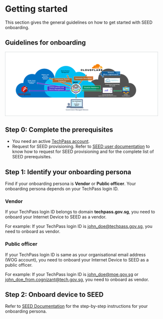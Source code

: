 # Getting started

This section gives the general guidelines on how to get started with SEED onboarding. 

## Guidelines for onboarding

![why-do-we-need-seed](images/why-do-we-need-seed.png)

## Step 0: Complete the prerequisites

- You need an active [TechPass account](https://docs.developer.tech.gov.sg/docs/techpass-user-guide/onboard-to-techpass).
- Request for SEED provisioning. Refer to [SEED user documentation](https://docs.developer.tech.gov.sg/docs/security-suite-for-engineering-endpoint-devices/prerequisites-for-onboarding) to know how to request for SEED provisioning and for the complete list of SEED prerequisites.

## Step 1: Identify your onboarding persona

Find if your onboarding persona is **Vendor** or **Public officer**. Your onboarding persona depends on your TechPass login ID.

### Vendor 

If your TechPass login ID belongs to domain **techpass.gov.sg**, you need to onboard your Internet Device to SEED as a vendor. 

For example: If your TechPass login ID is john_doe@techpass.gov.sg, you need to onboard as vendor.

### Public officer

If your TechPass login ID is same as your organisational email address (WOG account), you need to onboard your Internet Device to SEED as a public officer. 

For example: If your TechPass login ID is john_doe@moe.gov.sg or john_doe_from.cognizant@tech.gov.sg, you need to onboard as vendor.

## Step 2: Onboard device to SEED

Refer to [SEED Documentation](https://docs.developer.tech.gov.sg/docs/security-suite-for-engineering-endpoint-devices/onboard-device/onboard-device-to-seed) for the step-by-step instructions for your onboarding persona. 







